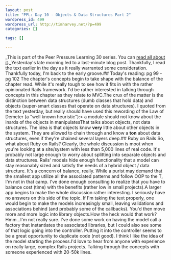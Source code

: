 ```yaml
--- 
layout: post
title: "PPL: Day 10 - Objects & Data Structures Part 2"
wordpress_id: 499
wordpress_url: http://timharvey.net/?p=499
categories: []

tags: []

---
```

_This is part of the Peer Pressure Learning 30 series. You can [read all about it](http://timharvey.net/2010/06/11/peer-pressure-learning-experiment/)._Yesterday's late morning led to a last-minute blog post. Thankfully, I read the text earlier in the day as it really warranted some consideration. Thankfully today, I'm back to the early groove.## Today's reading: pg 99 - pg 102
The chapter's concepts begin to take shape with the balance of the chapter read. While it's really tough to see how it fits in with the rather opinionated Rails framework. I'd be rather interested in talking through concepts in this chapter as they relate to MVC.The crux of the matter is the distinction between data structures (dumb classes that hold data) and objects (super-smart classes that operate on data structures). I quoted from the text yesterday, but really should have used this rewording of the Law of Demeter (a "well known heuristic"):> a module should not know about the inards of the objects in manipulatesThat talks about objects, not data structures. The idea is that objects know **very** little about other objects in the system. They are allowed to chain through and know a **ton** about data structures, even if they're chained several layers deep.## Ruby on Rails
So, what about Ruby on Rails? Clearly, the whole discussion is moot when you're looking at a site/system with less than 5,000 lines of real code. It's probably not large enough to worry about splitting into separate objects and data structures. Rails' models hide enough functionality that a model can stay reasonably sized and satisfy the needs of a hybrid object / data structure. It's a concern of balance, really. While a purist may demand that the smallest app utilize all the associated patterns and follow OOP to the T, I'm not in that camp. I've done enough consulting to realize that you have to balance cost (time) with the benefits (rather low in small projects).A larger app begins to make the whole discussion rather interesting. I seriously have no answers on this side of the topic. If I'm taking the text properly, one would begin to make the models increasingly small, leaving validations and associations behind (and probably some of the callbacks). You'd then move more and more logic into library objects.How the heck would that work? Hmm...I'm not really sure. I've done some work on having the model call a factory that instantiates the associated libraries, but I could also see some of that logic going into the controller. Putting it into the controller seems to be a great opportunity to duplicate code (not good). I think I like the idea of the model starting the process.I'd love to hear from anyone with experience on really large, complex Rails projects. Talking through the concepts with someone experienced with 20-50k lines.

